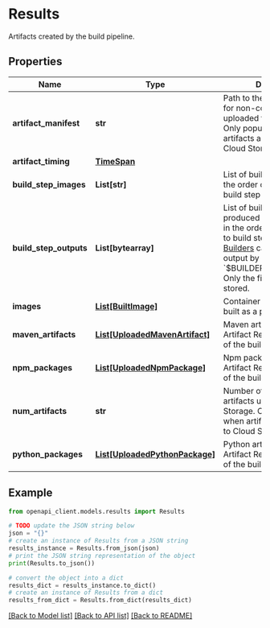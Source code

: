 # Results

Artifacts created by the build pipeline.

## Properties

Name | Type | Description | Notes
------------ | ------------- | ------------- | -------------
**artifact_manifest** | **str** | Path to the artifact manifest for non-container artifacts uploaded to Cloud Storage. Only populated when artifacts are uploaded to Cloud Storage. | [optional] 
**artifact_timing** | [**TimeSpan**](TimeSpan.md) |  | [optional] 
**build_step_images** | **List[str]** | List of build step digests, in the order corresponding to build step indices. | [optional] 
**build_step_outputs** | **List[bytearray]** | List of build step outputs, produced by builder images, in the order corresponding to build step indices. [Cloud Builders](https://cloud.google.com/cloud-build/docs/cloud-builders) can produce this output by writing to &#x60;$BUILDER_OUTPUT/output&#x60;. Only the first 4KB of data is stored. | [optional] 
**images** | [**List[BuiltImage]**](BuiltImage.md) | Container images that were built as a part of the build. | [optional] 
**maven_artifacts** | [**List[UploadedMavenArtifact]**](UploadedMavenArtifact.md) | Maven artifacts uploaded to Artifact Registry at the end of the build. | [optional] 
**npm_packages** | [**List[UploadedNpmPackage]**](UploadedNpmPackage.md) | Npm packages uploaded to Artifact Registry at the end of the build. | [optional] 
**num_artifacts** | **str** | Number of non-container artifacts uploaded to Cloud Storage. Only populated when artifacts are uploaded to Cloud Storage. | [optional] 
**python_packages** | [**List[UploadedPythonPackage]**](UploadedPythonPackage.md) | Python artifacts uploaded to Artifact Registry at the end of the build. | [optional] 

## Example

```python
from openapi_client.models.results import Results

# TODO update the JSON string below
json = "{}"
# create an instance of Results from a JSON string
results_instance = Results.from_json(json)
# print the JSON string representation of the object
print(Results.to_json())

# convert the object into a dict
results_dict = results_instance.to_dict()
# create an instance of Results from a dict
results_from_dict = Results.from_dict(results_dict)
```
[[Back to Model list]](../README.md#documentation-for-models) [[Back to API list]](../README.md#documentation-for-api-endpoints) [[Back to README]](../README.md)


